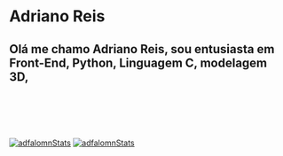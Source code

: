 # Adriano Reis

## Olá me chamo Adriano Reis, sou entusiasta em Front-End, Python, Linguagem C, modelagem 3D,

<br>

<br>

<div style="width: 100%; height: auto; position: relative;">
    <div class="lineSep" style="width: 100%; height: 1rem; content: ""; background-color: rgba(145, 145, 90, 1); position: absolute;">
    </div>
</div>

<br>

[![adfalomnStats](https://github-readme-stats.vercel.app/api?username=adfalomnlaeninfus&theme=ayu-mirage)](https://github.com/AdfalomnLaeninfus)
[![adfalomnStats](https://github-readme-stats.vercel.app/api/top-langs?username=adfalomnlaeninfus&theme=ayu-mirage)](https://github.com/AdfalomnLaeninfus)

<div style="width: 100%; height: auto; position: relative;">
    <div class="lineSep" style="width: 100%; height: 1rem; content: ""; background-color: rgba(145, 145, 90, 1); position: absolute;">
    </div>
</div>